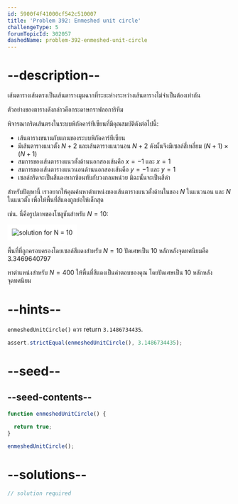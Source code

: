 ```yaml
---
id: 5900f4f41000cf542c510007
title: 'Problem 392: Enmeshed unit circle'
challengeType: 5
forumTopicId: 302057
dashedName: problem-392-enmeshed-unit-circle
---
```


# --description--

เส้นตารางเส้นตรงเป็นเส้นตารางมุมฉากที่ระยะห่างระหว่างเส้นตารางไม่จำเป็นต้องเท่ากัน

ตัวอย่างของตารางดังกล่าวคือกระดาษกราฟลอการิทึม

พิจารณากริดเส้นตรงในระบบพิกัดคาร์ทีเซียนที่มีคุณสมบัติดังต่อไปนี้:

- เส้นตารางขนานกับแกนของระบบพิกัดคาร์ทีเซียน
- มีเส้นตารางแนวตั้ง $N + 2$ และเส้นตารางแนวนอน $N + 2$ ดังนั้นจึงมีเซลล์สี่เหลี่ยม $(N + 1) \times (N + 1)$
- สมการของเส้นตารางแนวตั้งด้านนอกสองเส้นคือ $x = -1$ และ $x = 1$
- สมการของเส้นตารางแนวนอนด้านนอกสองเส้นคือ $y = -1$ และ $y = 1$
- เซลล์กริดจะเป็นสีแดงหากซ้อนทับกับวงกลมหน่วย มิฉะนั้นจะเป็นสีดำ

สำหรับปัญหานี้ เราอยากให้คุณค้นหาตำแหน่งของเส้นตารางแนวตั้งด้านในของ $N$ ในแนวนอน และ $N$ ในแนวตั้ง เพื่อให้พื้นที่สีแดงถูกย่อให้เล็กสุด

เช่น. นี่คือรูปภาพของโซลูชันสำหรับ $N = 10$:

<img class="img-responsive center-block" alt="solution for N = 10" src="https://cdn.freecodecamp.org/curriculum/project-euler/enmeshed-unit-circle.png" style="background-color: white; padding: 10px;">

พื้นที่ที่ถูกครอบครองโดยเซลล์สีแดงสำหรับ $N = 10$ ปัดเศษเป็น 10 หลักหลังจุดทศนิยมคือ 3.3469640797

หาตำแหน่งสำหรับ $N = 400$ ให้พื้นที่สีแดงเป็นคำตอบของคุณ โดยปัดเศษเป็น 10 หลักหลังจุดทศนิยม

# --hints--

`enmeshedUnitCircle()` ควร return `3.1486734435`.

```js
assert.strictEqual(enmeshedUnitCircle(), 3.1486734435);
```

# --seed--

## --seed-contents--

```js
function enmeshedUnitCircle() {

  return true;
}

enmeshedUnitCircle();
```

# --solutions--

```js
// solution required
```
